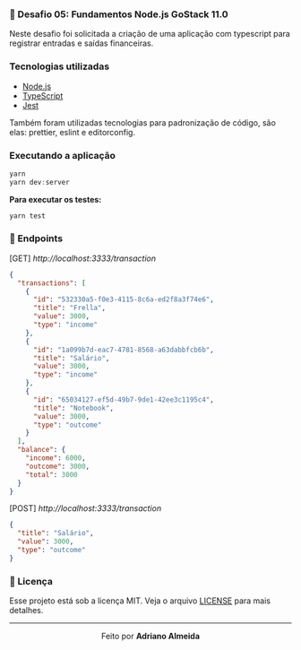 ### :rocket: Desafio 05: Fundamentos Node.js GoStack 11.0
Neste desafio foi solicitada a criação de uma aplicação com typescript para
registrar entradas e saídas financeiras.


### Tecnologias utilizadas

- [Node.js](https://nodejs.org/en/)
- [TypeScript](https://www.typescriptlang.org/)
- [Jest](https://www.npmjs.com/package/jest)

Também foram utilizadas tecnologias para padronização de código, são elas:
prettier, eslint e editorconfig.

### Executando a aplicação

```js
yarn
yarn dev:server
```

**Para executar os testes:**

```js
yarn test
```

### :muscle: Endpoints


[GET] *http://localhost:3333/transaction*
```json
{
  "transactions": [
    {
      "id": "532330a5-f0e3-4115-8c6a-ed2f8a3f74e6",
      "title": "Frella",
      "value": 3000,
      "type": "income"
    },
    {
      "id": "1a099b7d-eac7-4781-8568-a63dabbfcb6b",
      "title": "Salário",
      "value": 3000,
      "type": "income"
    },
    {
      "id": "65034127-ef5d-49b7-9de1-42ee3c1195c4",
      "title": "Notebook",
      "value": 3000,
      "type": "outcome"
    }
  ],
  "balance": {
    "income": 6000,
    "outcome": 3000,
    "total": 3000
  }
}
```

[POST] *http://localhost:3333/transaction*
```json
{
  "title": "Salário",
  "value": 3000,
  "type": "outcome"
}
```




### :memo: Licença

Esse projeto está sob a licença MIT. Veja o arquivo [LICENSE](LICENSE.md) para mais detalhes.

---

<p align="center">Feito  por <strong>Adriano Almeida</p>
